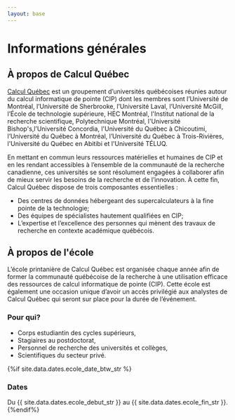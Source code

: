 ```yaml
---
layout: base
---
```

# Informations générales

## À propos de Calcul Québec
[Calcul Québec](https://www.calculquebec.ca/) est un groupement d’universités québécoises réunies autour du calcul informatique de pointe (CIP) dont les membres sont l’Université de Montréal, l’Université de Sherbrooke, l’Université Laval, l’Université McGill, l’École de technologie supérieure, HEC Montréal, l'Institut national de la recherche scientifique, Polytechnique Montréal, l'Université Bishop's,l’Université Concordia, l'Université du Québec à Chicoutimi, l’Université du Québec à Montréal, l’Université du Québec à Trois-Rivières, l'Université du Québec en Abitibi et l'Université TÉLUQ.

En mettant en commun leurs ressources matérielles et humaines de CIP et en les rendant accessibles à l’ensemble de la communauté de la recherche canadienne, ces universités se sont résolument engagées à collaborer afin de mieux servir les besoins de la recherche et de l’innovation. À cette fin, Calcul Québec dispose de trois composantes essentielles :
- Des centres de données hébergeant des supercalculateurs à la fine pointe de la technologie;
- Des équipes de spécialistes hautement qualifiées en CIP;
- L’expertise et l’excellence des personnes qui mènent des travaux de recherche en contexte académique québécois.


## À propos de l'école
L’école printanière de Calcul Québec est organisée chaque année afin de former la communauté québécoise de la recherche à une utilisation efficace des ressources de calcul informatique de pointe (CIP). Cette école est également une occasion unique d’avoir un accès privilégié aux analystes de Calcul Québec qui seront sur place pour la durée de l’événement.

### Pour qui?
* Corps estudiantin des cycles supérieurs,
* Stagiaires au postdoctorat, 
* Personnel de recherche des universités et collèges,
* Scientifiques du secteur privé.

{%if site.data.dates.ecole_date_btw_str %}
### Dates
Du {{ site.data.dates.ecole_debut_str }} au {{ site.data.dates.ecole_fin_str }}.
{%endif%}

<!-- ### Où se déroule l'école?
Durant toute la semaine, les cours sont donnés au centre Orford Musique. Les participants qui choisissent un [tarif avec hébergement](inscription) sont logés et nourris sur place.

<iframe src="https://www.google.com/maps/embed?pb=!1m14!1m8!1m3!1d1402.6298503517914!2d-72.1830031!3d45.323378!3m2!1i1024!2i768!4f13.1!3m3!1m2!1s0x4cb636b8e412efd7%3A0x4ab52a5af677f699!2sOrford%20Musique!5e0!3m2!1sen!2sca!4v1580842591577!5m2!1sen!2sca" width="600" height="450" frameborder="0" style="border:0;" allowfullscreen=""></iframe> -->
